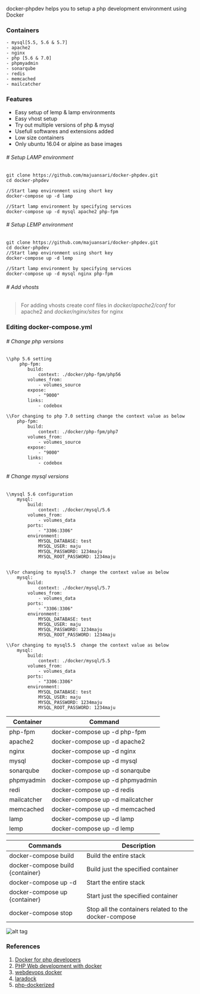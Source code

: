 
docker-phpdev helps you to setup a php development environment using Docker

### Containers
	- mysql[5.5, 5.6 & 5.7]
	- apache2
	- nginx
	- php [5.6 & 7.0]
	- phpmyadmin
	- sonarqube
	- redis
	- memcached
	- mailcatcher

###  Features

- Easy setup of lemp & lamp environments
- Easy vhost setup
- Try out multiple versions of php & mysql
- Usefull softwares and extensions added
- Low size containers
- Only ubuntu 16.04 or alpine as base images
 
###### # Setup LAMP environment
```
git clone https://github.com/majuansari/docker-phpdev.git
cd docker-phpdev

//Start lamp environment using short key
docker-compose up -d lamp

//Start lamp environment by specifying services
docker-compose up -d mysql apache2 php-fpm

```


###### # Setup LEMP environment
```
git clone https://github.com/majuansari/docker-phpdev.git
cd docker-phpdev
//Start lamp environment using short key
docker-compose up -d lemp

//Start lamp environment by specifying services
docker-compose up -d mysql nginx php-fpm
```

###### # Add vhosts

> For adding vhosts create conf files in *docker/apache2/conf* for apache2 and *docker/nginx/sites* for nginx

### Editing docker-compose.yml

###### # Change php versions


```
\\php 5.6 setting
     php-fpm:
        build:
            context: ./docker/php-fpm/php56
        volumes_from:
            - volumes_source
        expose:
            - "9000"
        links:
            - codebox

\\For changing to php 7.0 setting change the context value as below
    php-fpm:
        build:
            context: ./docker/php-fpm/php7
        volumes_from:
            - volumes_source
        expose:
            - "9000"
        links:
            - codebox

```
###### # Change mysql versions
```
\\mysql 5.6 configuration
    mysql:
        build:
            context: ./docker/mysql/5.6
        volumes_from:
            - volumes_data
        ports:
            - "3306:3306"
        environment:
            MYSQL_DATABASE: test
            MYSQL_USER: maju
            MYSQL_PASSWORD: 1234maju
            MYSQL_ROOT_PASSWORD: 1234maju


\\For changing to mysql5.7  change the context value as below
    mysql:
        build:
            context: ./docker/mysql/5.7
        volumes_from:
            - volumes_data
        ports:
            - "3306:3306"
        environment:
            MYSQL_DATABASE: test
            MYSQL_USER: maju
            MYSQL_PASSWORD: 1234maju
            MYSQL_ROOT_PASSWORD: 1234maju

\\For changing to mysql5.5  change the context value as below
    mysql:
        build:
            context: ./docker/mysql/5.5
        volumes_from:
            - volumes_data
        ports:
            - "3306:3306"
        environment:
            MYSQL_DATABASE: test
            MYSQL_USER: maju
            MYSQL_PASSWORD: 1234maju
            MYSQL_ROOT_PASSWORD: 1234maju

```

Container  | Command   |
---------- | ---------- |
php-fpm | docker-compose up -d php-fpm |
apache2 | docker-compose up -d apache2 |
nginx | docker-compose up -d nginx |
mysql | docker-compose up -d mysql |
sonarqube | docker-compose up -d sonarqube |
phpmyadmin | docker-compose up -d phpmyadmin |
redi | docker-compose up -d redis |
mailcatcher | docker-compose up -d mailcatcher |
memcached | docker-compose up -d memcached |
lamp | docker-compose up -d lamp |
lemp | docker-compose up -d lemp |



Commands | Description
---|---
docker-compose build               | Build the entire stack
docker-compose build {container} | Build just the specified container
docker-compose up -d | Start the entire stack
docker-compose up {container}  | Start just the specified container
docker-compose stop | Stop all the containers related to the docker-compose

![alt tag](https://raw.githubusercontent.com/majuansari/docker-phpdev/master/docker-useful-commands.png)

### References

1. [Docker for php developers](http://www.newmediacampaigns.com/blog/docker-for-php-developers)
2. [PHP Web development with docker](http://mmenozzi.github.io/2016/01/22/php-web-development-with-docker/)
3. [webdevops docker](https://github.com/webdevops/Dockerfile)
4. [laradock](https://github.com/LaraDock/laradock)
5. [ php-dockerized](https://github.com/kasperisager/php-dockerized)
